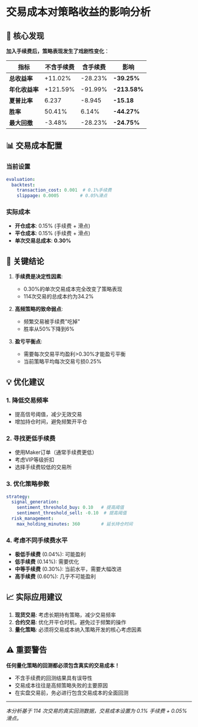 # 交易成本对策略收益的影响分析

## 🎯 核心发现

**加入手续费后，策略表现发生了戏剧性变化**：

| 指标 | 不含手续费 | 含手续费 | 影响 |
|------|------------|----------|------|
| **总收益率** | +11.02% | -28.23% | **-39.25%** |
| **年化收益率** | +121.59% | -91.99% | **-213.58%** |
| **夏普比率** | 6.237 | -8.945 | **-15.18** |
| **胜率** | 50.41% | 6.14% | **-44.27%** |
| **最大回撤** | -3.48% | -28.23% | **-24.75%** |

## 📊 交易成本配置

### 当前设置
```yaml
evaluation:
  backtest:
    transaction_cost: 0.001  # 0.1%手续费
    slippage: 0.0005        # 0.05%滑点
```

### 实际成本
- **开仓成本**: 0.15% (手续费 + 滑点)
- **平仓成本**: 0.15% (手续费 + 滑点)
- **单次交易总成本**: **0.30%**

## 🚨 关键结论

1. **手续费是决定性因素**: 
   - 0.30%的单次交易成本完全改变了策略表现
   - 114次交易的总成本约为34.2%

2. **高频策略的致命弱点**:
   - 频繁交易被手续费"吃掉"
   - 胜率从50%下降到6%

3. **盈亏平衡点**:
   - 需要每次交易平均盈利>0.30%才能盈亏平衡
   - 当前策略平均每次交易亏损0.25%

## 💡 优化建议

### 1. 降低交易频率
- 提高信号阈值，减少无效交易
- 增加持仓时间，避免频繁开平仓

### 2. 寻找更低手续费
- 使用Maker订单（通常手续费更低）
- 考虑VIP等级折扣
- 选择手续费较低的交易所

### 3. 优化策略参数
```yaml
strategy:
  signal_generation:
    sentiment_threshold_buy: 0.10   # 提高阈值
    sentiment_threshold_sell: -0.10  # 提高阈值
  risk_management:
    max_holding_minutes: 360        # 延长持仓时间
```

### 4. 考虑不同手续费水平
- **极低手续费** (0.04%): 可能盈利
- **低手续费** (0.14%): 需要优化
- **中等手续费** (0.30%): 当前水平，需要大幅改进
- **高手续费** (0.60%): 几乎不可能盈利

## 📈 实际应用建议

1. **现货交易**: 考虑长期持有策略，减少交易频率
2. **合约交易**: 优化开平仓时机，避免过于频繁的操作
3. **量化策略**: 必须将交易成本纳入策略开发的核心考虑因素

## ⚠️ 重要警告

**任何量化策略的回测都必须包含真实的交易成本！**
- 不含手续费的回测结果具有误导性
- 交易成本往往是高频策略失败的主要原因
- 在实盘交易前，务必进行包含交易成本的全面回测

---

*本分析基于 114 次交易的真实回测数据，交易成本设置为 0.1% 手续费 + 0.05% 滑点。* 